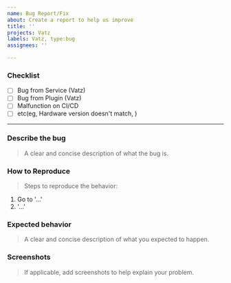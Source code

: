 ```yaml
---
name: Bug Report/Fix
about: Create a report to help us improve
title: ''
projects: Vatz
labels: Vatz, type:bug
assignees: ''

---
```


### Checklist
- [ ] Bug from Service (Vatz)
- [ ] Bug from Plugin (Vatz) 
- [ ] Malfunction on CI/CD 
- [ ] etc(eg, Hardware version doesn't match, )

---

### **Describe the bug**
> A clear and concise description of what the bug is.


### **How to Reproduce**
> Steps to reproduce the behavior:

1. Go to '...'
2. '...'


### **Expected behavior**
> A clear and concise description of what you expected to happen.



### **Screenshots**
> If applicable, add screenshots to help explain your problem.

